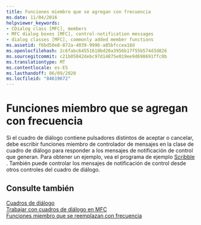 ```yaml
---
title: Funciones miembro que se agregan con frecuencia
ms.date: 11/04/2016
helpviewer_keywords:
- CDialog class [MFC], members
- MFC dialog boxes [MFC], control-notification messages
- dialog classes [MFC], commonly added member functions
ms.assetid: f6bd50e8-872a-4039-9996-a85bfccea18d
ms.openlocfilehash: 2c6fabc64551610bd20a3956b17f55b574d3d826
ms.sourcegitcommit: c21b05042debc97d14875e019ee9d698691ffc0b
ms.translationtype: MT
ms.contentlocale: es-ES
ms.lasthandoff: 06/09/2020
ms.locfileid: "84619672"
---
```

# <a name="commonly-added-member-functions"></a>Funciones miembro que se agregan con frecuencia

Si el cuadro de diálogo contiene pulsadores distintos de aceptar o cancelar, debe escribir funciones miembro de controlador de mensajes en la clase de cuadro de diálogo para responder a los mensajes de notificación de control que generan. Para obtener un ejemplo, vea el programa de ejemplo [Scribble](../overview/visual-cpp-samples.md) . También puede controlar los mensajes de notificación de control desde otros controles del cuadro de diálogo.

## <a name="see-also"></a>Consulte también

[Cuadros de diálogo](dialog-boxes.md)<br/>
[Trabajar con cuadros de diálogo en MFC](life-cycle-of-a-dialog-box.md)<br/>
[Funciones miembro que se reemplazan con frecuencia](commonly-overridden-member-functions.md)
